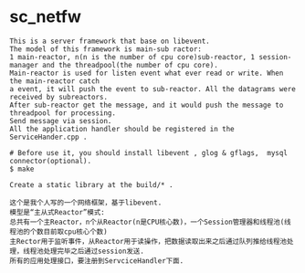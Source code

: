 # sc_netfw
	This is a server framework that base on libevent.
	The model of this framework is main-sub ractor:
	1 main-reactor, n(n is the number of cpu core)sub-reactor, 1 session-manager and the threadpool(the number of cpu core). 
	Main-reactor is used for listen event what ever read or write. When the main-reactor catch
	a event, it will push the event to sub-reactor. All the datagrams were received by subreactors.
	After sub-reactor get the message, and it would push the message to threadpool for processing.
	Send message via session.
	All the application handler should be registered in the ServiceHander.cpp .
	
	# Before use it, you should install libevent , glog & gflags,  mysql connector(optional).
	$ make
	
	Create a static library at the build/* .
	
	这个是我个人写的一个网络框架，基于libevent.
	模型是“主从式Reactor”模式:
	总共有一个主Reactor，n个从Reactor(n是CPU核心数)，一个Session管理器和线程池(线程池的个数目前取cpu核心个数)
	主Rector用于监听事件，从Reactor用于读操作，把数据读取出来之后通过队列推给线程池处理，线程池处理完毕之后通过session发送.
	所有的应用处理接口，要注册到ServciceHandler下面.